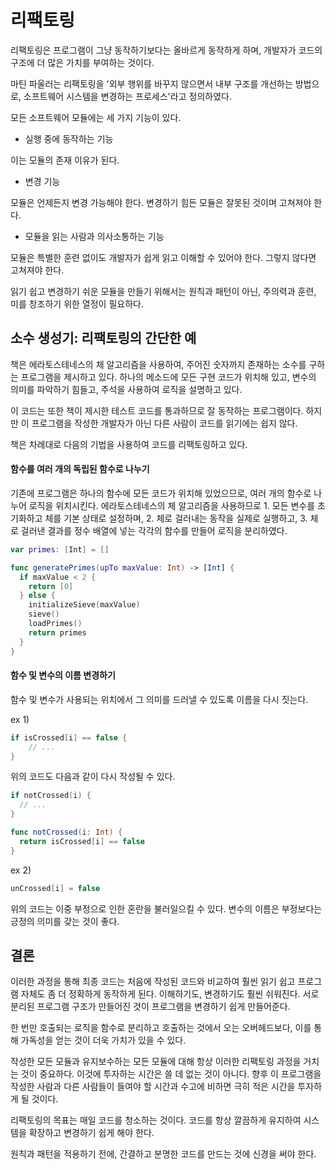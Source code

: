 # 리팩토링

리팩토링은 프로그램이 그냥 동작하기보다는 올바르게 동작하게 하며, 개발자가 코드의 구조에 더 많은 가치를 부여하는 것이다.

마틴 파울러는 리팩토링을 '외부 행위를 바꾸지 않으면서 내부 구조를 개선하는 방법으로, 소프트웨어 시스템을 변경하는 프로세스'라고 정의하였다.

모든 소프트웨어 모듈에는 세 가지 기능이 있다.

- 실행 중에 동작하는 기능

이는 모듈의 존재 이유가 된다.

- 변경 기능

모듈은 언제든지 변경 가능해야 한다. 변경하기 힘든 모듈은 잘못된 것이며 고쳐져야 한다.

- 모듈을 읽는 사람과 의사소통하는 기능

모듈은 특별한 훈련 없이도 개발자가 쉽게 읽고 이해할 수 있어야 한다. 그렇지 않다면 고쳐져야 한다.

읽기 쉽고 변경하기 쉬운 모듈을 만들기 위해서는 원칙과 패턴이 아닌, 주의력과 훈련, 미를 창조하기 위한 열정이 필요하다.

## 소수 생성기: 리팩토링의 간단한 예

책은 에라토스테네스의 체 알고리즘을 사용하여, 주어진 숫자까지 존재하는 소수를 구하는 프로그램을 제시하고 있다. 하나의 메소드에 모든 구현 코드가 위치해 있고, 변수의 의미를 파악하기 힘들고, 주석을 사용하여 로직을 설명하고 있다.

이 코드는 또한 책이 제시한 테스트 코드를 통과하므로 잘 동작하는 프로그램이다. 하지만 이 프로그램을 작성한 개발자가 아닌 다른 사람이 코드를 읽기에는 쉽지 않다.

책은 차례대로 다음의 기법을 사용하여 코드를 리팩토링하고 있다.

#### 함수를 여러 개의 독립된 함수로 나누기

기존에 프로그램은 하나의 함수에 모든 코드가 위치해 있었으므로, 여러 개의 함수로 나누어 로직을 위치시킨다. 에라토스테네스의 체 알고리즘을 사용하므로 1. 모든 변수를 초기화하고 체를 기본 상태로 설정하며, 2. 체로 걸러내는 동작을 실제로 실행하고, 3. 체로 걸러낸 결과를 정수 배열에 넣는 각각의 함수를 만들어 로직을 분리하였다.

```swift
var primes: [Int] = []

func generatePrimes(upTo maxValue: Int) -> [Int] {
  if maxValue < 2 {
    return [0]
  } else {
    initializeSieve(maxValue)
    sieve()
    loadPrimes()
    return primes
  }
}
```

#### 함수 및 변수의 이름 변경하기

함수 및 변수가 사용되는 위치에서 그 의미를 드러낼 수 있도록 이름을 다시 짓는다.

ex 1)

```swift
if isCrossed[i] == false {
	// ...
}
```

위의 코드도 다음과 같이 다시 작성될 수 있다.

```swift
if notCrossed(i) {
  // ...
}

func notCrossed(i: Int) {
  return isCrossed[i] == false
}
```

ex 2)

```swift
unCrossed[i] = false
```

위의 코드는 이중 부정으로 인한 혼란을 불러일으킬 수 있다. 변수의 이름은 부정보다는 긍정의 의미를 갖는 것이 좋다.

## 결론

이러한 과정을 통해 최종 코드는 처음에 작성된 코드와 비교하여 훨씬 읽기 쉽고 프로그램 자체도 좀 더 정확하게 동작하게 된다. 이해하기도, 변경하기도 훨씬 쉬워진다. 서로 분리된 프로그램 구조가 만들어진 것이 프로그램을 변경하기 쉽게 만들어준다.

한 번만 호출되는 로직을 함수로 분리하고 호출하는 것에서 오는 오버헤드보다, 이를 통해 가독성을 얻는 것이 더욱 가치가 있을 수 있다.

작성한 모든 모듈과 유지보수하는 모든 모듈에 대해 항상 이러한 리팩토링 과정을 거치는 것이 중요하다. 이것에 투자하는 시간은 쓸 데 없는 것이 아니다. 향후 이 프로그램을 작성한 사람과 다른 사람들이 들여야 할 시간과 수고에 비하면 극히 적은 시간을 투자하게 될 것이다.

리팩토링의 목표는 매일 코드를 청소하는 것이다. 코드를 항상 깔끔하게 유지하여 시스템을 확장하고 변경하기 쉽게 해야 한다.

원칙과 패턴을 적용하기 전에, 간결하고 분명한 코드를 만드는 것에 신경을 써야 한다.